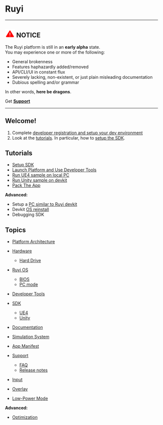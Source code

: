 # Ruyi

---
## ![](/docs/img/warning.png) NOTICE
The Ruyi platform is still in an __early alpha__ state.  
You may experience one or more of the following:

* General brokenness
* Features haphazardly added/removed
* API/CLI/UI in constant flux
* Severely lacking, non-existent, or just plain misleading documentation
* Dubious spelling and/or grammar

In other words, __here be dragons__.

Get __[Support](topics/support.md)__

---

## Welcome!

1. Complete [developer registration and setup your dev environment](topics/dev_onboarding.md)
1. Look at the [tutorials](#tutorials).  In particular, how to [setup the SDK](tutorials/setup.md).

## Tutorials

* [Setup SDK](tutorials/setup.md)
* [Launch Platform and Use Developer Tools](tutorials/layer0_devtools.md)
* [Run UE4 sample on local PC](tutorials/run_ue4_sample_pc.md)
* [Run Unity sample on devkit](tutorials/run_unity_sample_console.md)
* [Pack The App](tutorials/how_to_pack.md)

__Advanced:__

* Setup a [PC similar to Ruyi devkit](topics/simulation_system.md)
* Devkit [OS reinstall](topics/os.md#Installation)
* Debugging SDK

## Topics

* [Platform Architecture](topics/layer0.md)
* [Hardware](topics/hardware.md)
    * [Hard Drive](topics/harddrive.md)
* [Ruyi OS](topics/os.md)
    * [BIOS](topics/bios.md)
    * [PC mode](topics/pc_mode.md)
* [Developer Tools](topics/devtool.md)
* [SDK](topics/sdk.md)
    * [UE4](topics/ue4.md)
    * [Unity](topics/unity.md)
* [Documentation](topics/docs.md)
* [Simulation System](topics/simulation_system.md)
* [App Manifest](topics/app_metadata.md)
* [Support](topics/support.md)
    * [FAQ](faq.md)
    * [Release notes](topics/release_notes.md)

* [Input](topics/input.md)
* [Overlay](topics/overlay.md)
* [Low-Power Mode](topics/lpm.md)

__Advanced:__

* [Optimization](topics/optimization.md)

